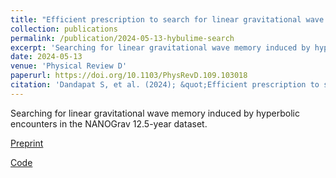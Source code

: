 ```yaml
---
title: "Efficient prescription to search for linear gravitational wave memory from hyperbolic black hole encounters and its application to the NANOGrav 12.5-year dataset"
collection: publications
permalink: /publication/2024-05-13-hybulime-search
excerpt: 'Searching for linear gravitational wave memory induced by hyperbolic encounters in the NANOGrav 12.5-year dataset.'
date: 2024-05-13
venue: 'Physical Review D'
paperurl: https://doi.org/10.1103/PhysRevD.109.103018
citation: 'Dandapat S, et al. (2024); &quot;Efficient prescription to search for linear gravitational wave memory from hyperbolic black hole encounters and its application to the NANOGrav 12.5-year dataset.&quot; <i>PRD</i> 109 103018 .'
---
```

Searching for linear gravitational wave memory induced by hyperbolic encounters in the NANOGrav 12.5-year dataset.

[Preprint](https://arxiv.org/abs/2402.03472)

[Code](https://github.com/subhajitphy/GWhyp)
